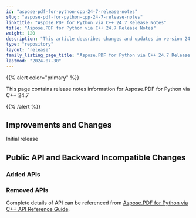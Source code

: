 ```yaml
---
id: "aspose-pdf-for-python-cpp-24-7-release-notes"
slug: "aspose-pdf-for-python-cpp-24-7-release-notes"
linktitle: "Aspose.PDF for Python via C++ 24.7 Release Notes"
title: "Aspose.PDF for Python via C++ 24.7 Release Notes"
weight: 120
description: "This article decsribes changes and updates in version 24.7 of Aspose.PDF for Python via C++"
type: "repository"
layout: "release"
family_listing_page_title: "Aspose.PDF for Python via C++ 24.7 Release Notes"
lastmod: "2024-07-30"
---
```


{{% alert color="primary" %}}

This page contains release notes information for Aspose.PDF for Python via C++ 24.7

{{% /alert %}}

## Improvements and Changes

   Initial release

## Public API and Backward Incompatible Changes

### Added APIs

### Removed APIs

Complete details of API can be referenced from [Aspose.PDF for Python via C++ API Reference Guide](https://reference.aspose.com/pdf/python-cpp/).